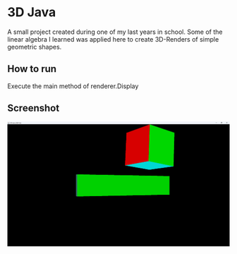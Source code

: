 # 3D Java

A small project created during one of my last years in school. Some of the linear algebra I learned was applied here to create 3D-Renders of simple geometric shapes.

## How to run

Execute the main method of renderer.Display

## Screenshot

![screenshot.png should be displayed here](screenshot.png)